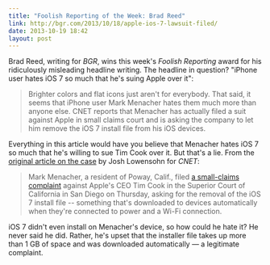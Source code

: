 ```yaml
---
title: "Foolish Reporting of the Week: Brad Reed"
link: http://bgr.com/2013/10/18/apple-ios-7-lawsuit-filed/
date: 2013-10-19 18:42
layout: post
---
```

Brad Reed, writing for _BGR_, wins this week's _Foolish Reporting_ award for his ridiculously misleading headline writing. The headline in question? "iPhone user hates iOS 7 so much that he's suing Apple over it":

> Brighter colors and flat icons just aren't for everybody. That said, it seems that iPhone user Mark Menacher hates them much more than anyone else. CNET reports that Menacher has actually filed a suit against Apple in small claims court and is asking the company to let him remove the iOS 7 install file from his iOS devices.

Everything in this article would have you believe that Menacher hates iOS 7 so much that he's willing to sue Tim Cook over it. But that's a lie. From the [original article on the case](http://news.cnet.com/8301-13579_3-57608171-37/apple-taken-to-court-over-unwanted-ios-7-install-download/) by Josh Lowensohn for _CNET_:

> Mark Menacher, a resident of Poway, Calif., filed [a small-claims complaint](http://courtindex.sdcourt.ca.gov/CISPublic/casedetail?casenum=201300313457&casesite=KM&applcode=C) against Apple's CEO Tim Cook in the Superior Court of California in San Diego on Thursday, asking for the removal of the iOS 7 install file -- something that's downloaded to devices automatically when they're connected to power and a Wi-Fi connection.

iOS 7 didn't even install on Menacher's device, so how could he hate it? He never said he did. Rather, he's upset that the installer file takes up more than 1 GB of space and was downloaded automatically &mdash; a legitimate complaint.